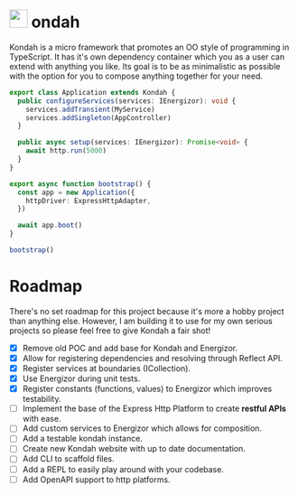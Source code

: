 # <img src="https://kondah.dev/logo.svg" width="32" /> ondah

<p>
  Kondah is a micro framework that promotes an OO style of programming in TypeScript. It has it's own dependency container which you as a user can extend with anything you like. Its goal is to be as minimalistic as possible with the option for you to compose anything together for your need.
</p>

```ts
export class Application extends Kondah {
  public configureServices(services: IEnergizor): void {
    services.addTransient(MyService)
    services.addSingleton(AppController)
  }

  public async setup(services: IEnergizor): Promise<void> {
    await http.run(5000)
  }
}

export async function bootstrap() {
  const app = new Application({
    httpDriver: ExpressHttpAdapter,
  })

  await app.boot()
}

bootstrap()
```

# Roadmap

There's no set roadmap for this project because it's more a hobby project than anything else. However, I am building it to use for my own serious projects so please feel free to give Kondah a fair shot!

- [x] Remove old POC and add base for Kondah and Energizor.
- [x] Allow for registering dependencies and resolving through Reflect API.
- [x] Register services at boundaries (ICollection).
- [x] Use Energizor during unit tests.
- [x] Register constants (functions, values) to Energizor which improves testability.
- [ ] Implement the base of the Express Http Platform to create **restful APIs** with ease.
- [ ] Add custom services to Energizor which allows for composition.
- [ ] Add a testable kondah instance.
- [ ] Create new Kondah website with up to date documentation.
- [ ] Add CLI to scaffold files.
- [ ] Add a REPL to easily play around with your codebase.
- [ ] Add OpenAPI support to http platforms.
